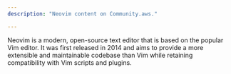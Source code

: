 ```yaml
---
description: "Neovim content on Community.aws."

---
```

Neovim is a modern, open-source text editor that is based on the popular Vim editor. It was first released in 2014 and aims to provide a more extensible and maintainable codebase than Vim while retaining compatibility with Vim scripts and plugins.

